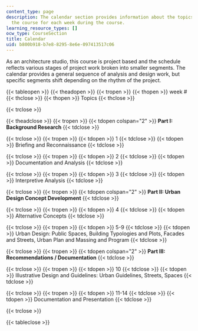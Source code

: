 ```yaml
---
content_type: page
description: The calendar section provides information about the topics covered in
  the course for each week during the course.
learning_resource_types: []
ocw_type: CourseSection
title: Calendar
uid: b800b918-b7e8-8295-8e6e-097413517c06
---
```


As an architecture studio, this course is project based and the schedule reflects various stages of project work broken into smaller segments. The calendar provides a general sequence of analysis and design work, but specific segments shift depending on the rhythm of the project.

{{< tableopen >}}
{{< theadopen >}}
{{< tropen >}}
{{< thopen >}}
week #
{{< thclose >}}
{{< thopen >}}
Topics
{{< thclose >}}

{{< trclose >}}

{{< theadclose >}}
{{< tropen >}}
{{< tdopen colspan="2" >}}
**Part I: Background Research**
{{< tdclose >}}

{{< trclose >}}
{{< tropen >}}
{{< tdopen >}}
1
{{< tdclose >}}
{{< tdopen >}}
Briefing and Reconnaissance
{{< tdclose >}}

{{< trclose >}}
{{< tropen >}}
{{< tdopen >}}
2
{{< tdclose >}}
{{< tdopen >}}
Documentation and Analysis
{{< tdclose >}}

{{< trclose >}}
{{< tropen >}}
{{< tdopen >}}
3
{{< tdclose >}}
{{< tdopen >}}
Interpretive Analysis
{{< tdclose >}}

{{< trclose >}}
{{< tropen >}}
{{< tdopen colspan="2" >}}
**Part II: Urban Design Concept Development**
{{< tdclose >}}

{{< trclose >}}
{{< tropen >}}
{{< tdopen >}}
4
{{< tdclose >}}
{{< tdopen >}}
Alternative Concepts
{{< tdclose >}}

{{< trclose >}}
{{< tropen >}}
{{< tdopen >}}
5-9
{{< tdclose >}}
{{< tdopen >}}
Urban Design: Public Spaces, Building Typologies and Plots, Facades and Streets, Urban Plan and Massing and Program
{{< tdclose >}}

{{< trclose >}}
{{< tropen >}}
{{< tdopen colspan="2" >}}
**Part III: Recommendations / Documentation**
{{< tdclose >}}

{{< trclose >}}
{{< tropen >}}
{{< tdopen >}}
10
{{< tdclose >}}
{{< tdopen >}}
Illustrative Design and Guidelines: Urban Guidelines, Streets, Spaces
{{< tdclose >}}

{{< trclose >}}
{{< tropen >}}
{{< tdopen >}}
11-14
{{< tdclose >}}
{{< tdopen >}}
Documentation and Presentation
{{< tdclose >}}

{{< trclose >}}

{{< tableclose >}}